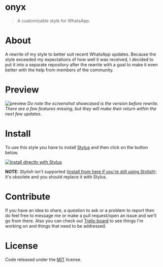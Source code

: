 # onyx

> A customizable style for WhatsApp.


# About

A rewrite of my style to better suit recent WhatsApp updates. Because the style exceeded my expectations of how well it was received, I decided to put it into a separate repository after the rewrite with a goal to make it even better with the help from members of the community.


# Preview

![preview](images/preview.png)
_Do note the screenshot showcased is the version before rewrite. There are a few features missing, but they will make their return within the next few updates._


# Install

To use this style you have to install [Stylus](https://add0n.com/stylus.html) and then click on the button below.

[![Install directly with Stylus](https://img.shields.io/badge/Install%20directly%20with-Stylus-285959.svg)](https://rawgit.com/AxaliaN/onyx/master/WhatsApp.user.css)

**NOTE:** _Stylish_ isn't supported ([install from here if you're still using *Stylish*](https://userstyles.org/styles/142096)); it's obsolete and you should replace it with Stylus.


# Contribute

If you have an idea to share, a question to ask or a problem to report then do feel free to message me or make a pull request/open an issue and we'll go from there. Also you can check out [Trello board](https://trello.com/b/2mj5oxrm/whatsapp-by-mew) to see things I'm working on and things that need to be addressed.


# License

Code released under the [MIT](LICENSE) license.
